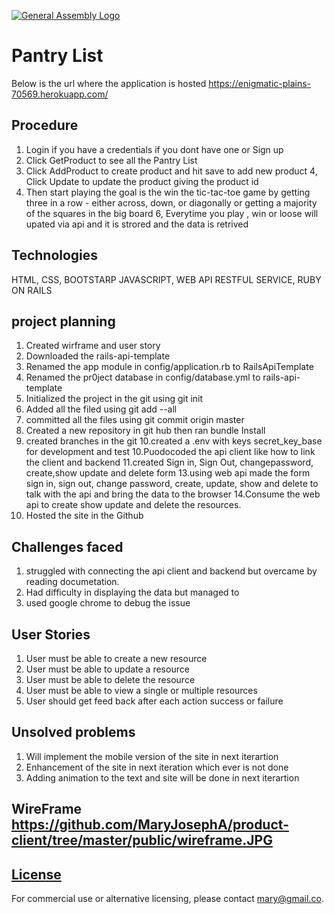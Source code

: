[![General Assembly Logo](https://camo.githubusercontent.com/1a91b05b8f4d44b5bbfb83abac2b0996d8e26c92/687474703a2f2f692e696d6775722e636f6d2f6b6538555354712e706e67)](https://generalassemb.ly/education/web-development-immersive)

# Pantry List
Below is the url where the application is hosted
https://enigmatic-plains-70569.herokuapp.com/

## Procedure
1. Login if you have a credentials if you dont have one or Sign up
2. Click GetProduct to see all the Pantry List
3. Click AddProduct to create product and hit save to add new product
4,  Click Update to update the product giving the product id
5. Then start playing  the goal is the win the tic-tac-toe game by getting three in a row  - either
   across, down, or diagonally or getting a majority of the squares in the big board
6,  Everytime you play , win or loose will upated via api and it is strored and the data is retrived

## Technologies
HTML, CSS, BOOTSTARP JAVASCRIPT, WEB API RESTFUL SERVICE, RUBY ON RAILS

## project planning
1.  Created wirframe and user story
2. Downloaded the rails-api-template
3. Renamed the app module in config/application.rb to RailsApiTemplate
4. Renamed the pr0ject database in config/database.yml to rails-api-template
5. Initialized the project in the git using git init
6. Added all the filed using git add --all
7. committed all the files using git commit origin master
8. Created a new repository in git hub then ran bundle Install
9. created branches in the git
10.created a .env with keys secret_key_base for development and test
10.Puodocoded the api client like how to link the client and backend
11.created Sign in, Sign Out, changepassword, create,show update and delete form
13.using web api made the form sign in, sign out, change password, create,
   update, show and delete to talk with the api and bring the data to the browser
14.Consume the web api to create show update and delete the resources.
15.  Hosted the site in the Github


## Challenges faced

1.  struggled with connecting the api client and backend but overcame by reading
    documetation.
2.  Had difficulty in displaying the data but managed to
3.  used google chrome to debug the issue

## User Stories

1. User must be able to create a new resource
2. User must be able to update a resource
3. User must be able to delete the resource
4. User must be able to view a single or multiple resources
5. User should get feed back after each action success or failure

## Unsolved problems

1. Will implement the mobile version of the site in next iterartion
2. Enhancement of the site in next iteration which ever is not done
3. Adding animation to the text and site will be done in next iterartion



## WireFrame https://github.com/MaryJosephA/product-client/tree/master/public/wireframe.JPG

## [License](LICENSE)

 For commercial use or
 alternative licensing, please contact mary@gmail.co.
